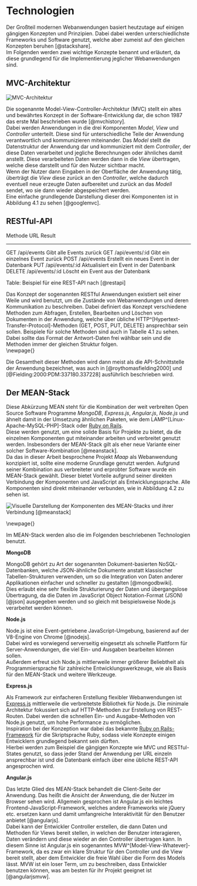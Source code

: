 # Technologien

Der Großteil modernen Webanwendungen basiert heutzutage auf einigen gängigen Konzepten und Prinzipien. Dabei dabei werden unterschiedlichste Frameworks und Software genutzt, welche aber zumeist auf den gleichen Konzepten beruhen [@stackshare].  
Im Folgenden werden zwei wichtige Konzepte benannt und erläutert, da diese grundlegend für die Implementierung jeglicher Webanwendungen sind.

## MVC-Architektur

![MVC-Architektur](images/mvc.png)

Die sogenannte Model-View-Controller-Architektur (MVC) stellt ein altes und bewährtes Konzept in der Software-Entwicklung dar, die schon 1987 das erste Mal beschrieben wurde [@mvchistory].  
Dabei werden Anwendungen in die drei Komponenten *Model*, *View* und *Controller* unterteilt. Diese sind für unterschiedliche Teile der Anwendung verantwortlich und kommunizieren miteinander. Das *Model* stellt die Datenstruktur der Anwendung dar und kommuniziert mit dem *Controller*, der diese Daten verarbeitet und jegliche Berechnungen oder ähnliches damit anstellt. Diese verarbeiteten Daten werden dann in die *View* übertragen, welche diese darstellt und für den Nutzer sichtbar macht.  
Wenn der Nutzer dann Eingaben in der Oberfläche der Anwendung tätig, überträgt die *View* diese zurück an den *Controller*, welche dadurch eventuell neue erzeugte Daten aufbereitet und zurück an das *Modell* sendet, wo sie dann wieder abgespeichert werden.  
Eine einfache grundlegende Darstellung dieser drei Komponenten ist in Abbildung 4.1 zu sehen [@googlemvc].

## RESTful-API

Methode URL             Result
------- --------------- -----------------------------------------
GET     /api/events     Gibt alle Events zurück
GET     /api/events/:id Gibt ein einzelnes Event zurück
POST    /api/events     Erstellt ein neues Event in der Datenbank
PUT     /api/events/:id Aktualisiert ein Event in der Datenbank
DELETE  /api/events/:id Löscht ein Event aus der Datenbank

Table:  Beispiel für eine REST-API nach [@restapi]

Das Konzept der sogenannten RESTful Anwendungen existiert seit einer Weile und wird benutzt, um die Zustände von Webanwendungen und deren Kommunikation zu beschreiben. Dabei definiert das Konzept verschiedene Methoden zum Abfragen, Erstellen, Bearbeiten und Löschen von Dokumenten in der Anwendung, welche über übliche HTTP^[Hypertext-Transfer-Protocol]-Methoden (GET, POST, PUT, DELETE) ansprechbar sein sollen. Beispiele für solche Methoden sind auch in Tabelle 4.1 zu sehen. Dabei sollte das Format der Antwort-Daten frei wählbar sein und die Methoden immer der gleichen Struktur folgen.  
\newpage{}

Die Gesamtheit dieser Methoden wird dann meist als die API-Schnittstelle der Anwendung bezeichnet, was auch in [@roythomasfielding2000] und [@Fielding:2000:PDM:337180.337228] ausführlich beschrieben wird.

## Der MEAN-Stack

Diese Abkürzung MEAN steht für die Kombination der weit verbreiten Open Source Software Programme *MongoDB*, *Express.js*, *Angular.js*, *Node.js* und ähnelt damit in der Umsetzung ähnlichen Paketen, wie dem LAMP^[Linux-Apache-MySQL-PHP]-Stack oder [Ruby on Rails](http://rubyonrails.org/).  
Diese werden genutzt, um eine solide Basis für Projekte zu bietet, da die einzelnen Komponenten gut miteinander arbeiten und verbreitet genutzt werden. Insbesonders der MEAN-Stack gilt als eher neue Variante einer solcher Software-Kombination [@meanstack].  
Da das in dieser Arbeit besprochene Projekt *Maap* als Webanwendung konzipiert ist, sollte eine moderne Grundlage genutzt werden. Aufgrund seiner Kombination aus verbreiteter und erprobter Software wurde ein MEAN-Stack gewählt. Dieser bietet Vorteile aufgrund seiner direkten Verbindung der Komponenten und JavaScript als Entwicklungssprache. Alle Komponenten sind direkt miteinander verbunden, wie in Abbildung 4.2 zu sehen ist.

![Visuelle Darstellung der Komponenten des MEAN-Stacks und ihrer Verbindung [@meanstack]](http://advaitsolutions.in/wp-content/uploads/2015/08/meanjs-1024x492.png)

\newpage{}

Im MEAN-Stack werden also die im Folgenden beschriebenen Technologien benutzt.

**MongoDB**

MongoDB gehört zu Art der sogenannten Dokument-basierten NoSQL-Datenbanken, welche JSON-ähnliche Dokumente anstatt klassischer Tabellen-Strukturen verwenden, um so die Integration von Daten anderer Applikationen einfacher und schneller zu gestalten [@mongodbwiki].  
Dies erlaubt eine sehr flexible Strukturierung der Daten und übergangslose Übertragung, da die Daten im JavaScript Object Notation-Format (JSON) [@json] ausgegeben werden und so gleich mit beispielsweise Node.js verarbeitet werden können.

**Node.js**

Node.js ist eine Event-getriebene JavaScript-Umgebung, basierend auf der V8-Engine von Chrome [@nodejs].  
Dabei wird es vorwiegend serverseitig eingesetzt als schnelle Plattform für Server-Anwendungen, die viel Ein- und Ausgaben bearbeiten können sollen.  
Außerdem erfreut sich Node.js mittlerweile immer größerer Beliebtheit als Programmiersprache für zahlreiche Entwicklungswerkzeuge, wie als Basis für den MEAN-Stack und weitere Werkzeuge.

**Express.js**

Als Framework zur einfacheren Erstellung flexibler Webanwendungen ist [Express.js](http://expressjs.com/) mittlerweile die verbreitetste Bibliothek für Node.js. Die minimale Architektur fokussiert sich auf HTTP-Methoden zur Erstellung von REST-Routen. Dabei werden die schnellen Ein- und Ausgabe-Methoden von Node.js genutzt, um hohe Performance zu ermöglichen.  
Inspiration bei der Konzeption war dabei das bekannte [Ruby on Rails-Framework](http://rubyonrails.org/) für die Skriptsprache Ruby, sodass viele Konzepte einigen Entwicklern grundlegend bekannt sein dürften.  
Hierbei werden zum Beispiel die gängigen Konzepte wie MVC und RESTful-States genutzt, so dass jeder Stand der Anwendung per URL einzeln ansprechbar ist und die Datenbank einfach über eine übliche REST-API angesprochen wird.

**Angular.js**

Das letzte Glied des MEAN-Stack behandelt die Client-Seite der Anwendung. Das heißt die Ansicht der Anwendung, die der Nutzer im Browser sehen wird. Allgemein gesprochen ist Angular.js ein leichtes Frontend-JavaScript-Framework, welches andere Frameworks wie jQuery etc. ersetzen kann und damit umfangreiche Interaktivität für den Benutzer anbietet [@angularjs].  
Dabei kann der Entwickler Controller erstellen, die dann Daten und Methoden für Views bereit stellen, in welchen der Benutzer interagieren, Daten verändern und diese wieder an den Controller übertragen kann. In diesem Sinne ist Angular.js ein sogenanntes MVW^[Model-View-Whatever]-Framework, da es zwar ein klare Struktur für den Controller und die View bereit stellt, aber dem Entwickler die freie Wahl über die Form des Models lässt. MVW ist ein loser Term, um zu beschreiben, dass Entwickler benutzen können, was am besten für ihr Projekt geeignet ist [@angularjsmvw].
